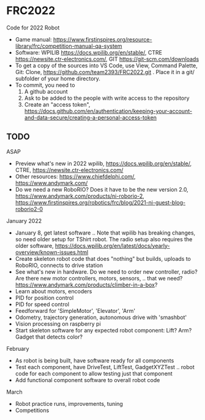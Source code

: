 FRC2022
=======

Code for 2022 Robot

 * Game manual: https://www.firstinspires.org/resource-library/frc/competition-manual-qa-system
 * Software: WPILIB https://docs.wpilib.org/en/stable/, CTRE https://newsite.ctr-electronics.com/, GIT https://git-scm.com/downloads
 * To get a copy of the sources into VS Code, use View, Command Palette, Git: Clone, https://github.com/team2393/FRC2022.git .
   Place it in a git/ subfolder of your home directory.
 * To commit, you need to
    1) A github account
    2) Ask to be added to the people with write access to the repository
    3) Create an "access token", https://docs.github.com/en/authentication/keeping-your-account-and-data-secure/creating-a-personal-access-token


TODO
----

ASAP

 * Preview what's new in 2022 wpilib, https://docs.wpilib.org/en/stable/, CTRE, https://newsite.ctr-electronics.com/
 * Other resources: https://www.chiefdelphi.com/, https://www.andymark.com/
 * Do we need a new RoboRIO? Does it have to be the new version 2.0, https://www.andymark.com/products/ni-roborio-2, https://www.firstinspires.org/robotics/frc/blog/2021-ni-guest-blog-roborio2-0

January 2022

* January 8, get latest software .. Note that wpilib has breaking changes, so need older setup for TShirt robot. The radio setup also requires the older software, https://docs.wpilib.org/en/latest/docs/yearly-overview/known-issues.html
* Create skeleton robot code that does "nothing" but builds, uploads to RoboRIO, connects to drive station
* See what's new in hardware. Do we need to order new controller, radio? Are there new motor controllers, motors, sensors, .. that we need? https://www.andymark.com/products/climber-in-a-box?
* Learn about motors, encoders
* PID for position control
* PID for speed control
* Feedforward for 'SimpleMotor', 'Elevator', 'Arm'
* Odometry, trajectory generation, autonomous drive with 'smashbot'
* Vision processing on raspberry pi
* Start skeleton software for any expected robot component: Lift? Arm? Gadget that detects color?

February

 * As robot is being built, have software ready for all components
 * Test each component, have DriveTest, LiftTest, GadgetXYZTest .. robot code for each component to allow testing just that component
 * Add functional component software to overall robot code

March

 * Robot practice runs, improvements, tuning
 * Competitions
